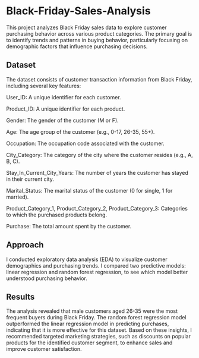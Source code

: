 # Black-Friday-Sales-Analysis

This project analyzes Black Friday sales data to explore customer purchasing behavior across various product categories. The primary goal is to identify trends and patterns in buying behavior, particularly focusing on demographic factors that influence purchasing decisions.

## Dataset
The dataset consists of customer transaction information from Black Friday, including several key features:

User_ID: A unique identifier for each customer.

Product_ID: A unique identifier for each product.

Gender: The gender of the customer (M or F).

Age: The age group of the customer (e.g., 0-17, 26-35, 55+).

Occupation: The occupation code associated with the customer.

City_Category: The category of the city where the customer resides (e.g., A, B, C).

Stay_In_Current_City_Years: The number of years the customer has stayed in their current city.

Marital_Status: The marital status of the customer (0 for single, 1 for married).

Product_Category_1, Product_Category_2, Product_Category_3: Categories to which the purchased products belong.

Purchase: The total amount spent by the customer.

## Approach
I conducted exploratory data analysis (EDA) to visualize customer demographics and purchasing trends. I compared two predictive models: linear regression and random forest regression, to see which model better understood purchasing behavior.

## Results
The analysis revealed that male customers aged 26-35 were the most frequent buyers during Black Friday. The random forest regression model outperformed the linear regression model in predicting purchases, indicating that it is more effective for this dataset. Based on these insights, I recommended targeted marketing strategies, such as discounts on popular products for the identified customer segment, to enhance sales and improve customer satisfaction.
